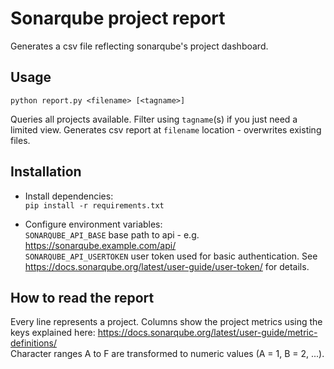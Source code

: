 Sonarqube project report
=

Generates a csv file reflecting sonarqube's project dashboard.

Usage
-

`python report.py <filename> [<tagname>]`

Queries all projects available. Filter using `tagname`(s) if you just need a limited view.
Generates csv report at `filename` location - overwrites existing files.

Installation
- 

+ Install dependencies: \
`pip install -r requirements.txt`

+ Configure environment variables:\
`SONARQUBE_API_BASE` base path to api - e.g. https://sonarqube.example.com/api/ \
`SONARQUBE_API_USERTOKEN` user token used for basic authentication. See https://docs.sonarqube.org/latest/user-guide/user-token/ for details.

How to read the report
-

Every line represents a project. Columns show the project metrics using the keys explained here: https://docs.sonarqube.org/latest/user-guide/metric-definitions/ \
Character ranges A to F are transformed to numeric values (A = 1, B = 2, ...).
